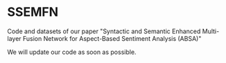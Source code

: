 # SSEMFN
Code and datasets of our paper "Syntactic and Semantic Enhanced Multi-layer Fusion Network for Aspect-Based Sentiment Analysis (ABSA)"

We will update our code as soon as possible.

